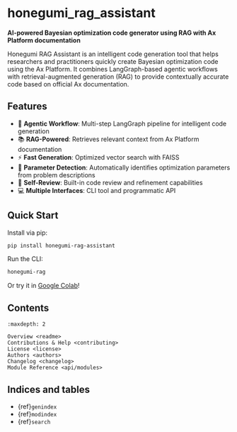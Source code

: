 # honegumi_rag_assistant

**AI-powered Bayesian optimization code generator using RAG with Ax Platform documentation**

Honegumi RAG Assistant is an intelligent code generation tool that helps researchers and practitioners quickly create Bayesian optimization code using the Ax Platform. It combines LangGraph-based agentic workflows with retrieval-augmented generation (RAG) to provide contextually accurate code based on official Ax documentation.

## Features

- 🤖 **Agentic Workflow**: Multi-step LangGraph pipeline for intelligent code generation
- 📚 **RAG-Powered**: Retrieves relevant context from Ax Platform documentation  
- ⚡ **Fast Generation**: Optimized vector search with FAISS
- 🎯 **Parameter Detection**: Automatically identifies optimization parameters from problem descriptions
- 🔄 **Self-Review**: Built-in code review and refinement capabilities
- 💻 **Multiple Interfaces**: CLI tool and programmatic API

## Quick Start

Install via pip:

```bash
pip install honegumi-rag-assistant
```

Run the CLI:

```bash
honegumi-rag
```

Or try it in [Google Colab](https://colab.research.google.com/github/hasan-sayeed/honegumi_rag_assistant/blob/main/notebooks/honegumi_rag_colab_tutorial.ipynb)!


## Contents

```{toctree}
:maxdepth: 2

Overview <readme>
Contributions & Help <contributing>
License <license>
Authors <authors>
Changelog <changelog>
Module Reference <api/modules>
```

## Indices and tables

* {ref}`genindex`
* {ref}`modindex`
* {ref}`search`
